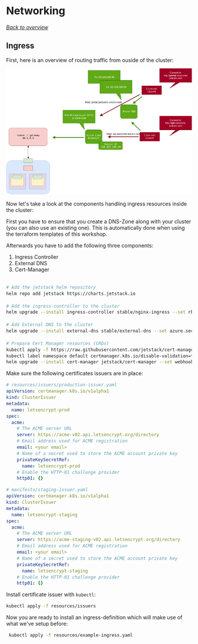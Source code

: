 # Networking

[_Back to overview_](README.md)

## Ingress

First, here is an overview of routing traffic from ouside of the cluster:

![Ingress - outside](images/pod-networking-9-ingress-1.png)

Now let's take a look at the components handling ingress resources inside the cluster:

First you have to ensure that you create a DNS-Zone along with your cluster (you can also use an existing one).
This is automatically done when using the terraform templates of this workshop.

Afterwards you have to add the following three components:

1. Ingress Controller
2. External DNS
3. Cert-Manager

```bash

# Add the jetstack helm repository
helm repo add jetstack https://charts.jetstack.io

# Add the ingress-controller to the cluster
helm upgrade --install ingress-controller stable/nginx-ingress --set rbac.create=true --set controller.ingressClass=nginx --set serviceAccount.create=true --set controller.extraArgs.v=2

# Add External DNS to the cluster
helm upgrade --install external-dns stable/external-dns --set azure.secretName=azure-config-file --set logLevel=debug --set provider=azure --set rbac.create=true

# Prepare Cert Manager resources (CRDs)
kubectl apply -f https://raw.githubusercontent.com/jetstack/cert-manager/release-0.8/deploy/manifests/00-crds.yaml
kubectl label namespace default certmanager.k8s.io/disable-validation=true --overwrite
helm upgrade --install cert-manager jetstack/cert-manager --set webhook.enabled=false
```

Make sure the following certificates issuers are in place:

```yaml
# resources/issuers/production-issuer.yaml
apiVersion: certmanager.k8s.io/v1alpha1
kind: ClusterIssuer
metadata:
  name: letsencrypt-prod
spec:
  acme:
    # The ACME server URL
    server: https://acme-v02.api.letsencrypt.org/directory
    # Email address used for ACME registration
    email: <your email>
    # Name of a secret used to store the ACME account private key
    privateKeySecretRef:
      name: letsencrypt-prod
    # Enable the HTTP-01 challenge provider
    http01: {}
```

```yaml
# manifests/staging-issuer.yaml
apiVersion: certmanager.k8s.io/v1alpha1
kind: ClusterIssuer
metadata:
  name: letsencrypt-staging
spec:
  acme:
    # The ACME server URL
    server: https://acme-staging-v02.api.letsencrypt.org/directory
    # Email address used for ACME registration
    email: <your email>
    # Name of a secret used to store the ACME account private key
    privateKeySecretRef:
      name: letsencrypt-staging
    # Enable the HTTP-01 challenge provider
    http01: {}
```

Install certificate issuer with `kubectl`:

```bash
kubectl apply -f resources/issuers
```

Now you are ready to install an ingress-definition which will make use of what we've setup before:

```bash
 kubectl apply -f resources/example-ingress.yaml
```
